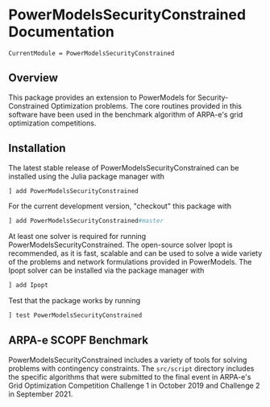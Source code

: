 # PowerModelsSecurityConstrained Documentation

```@meta
CurrentModule = PowerModelsSecurityConstrained
```

## Overview

This package provides an extension to PowerModels for Security-Constrained
Optimization problems.  The core routines provided in this software have been used in the benchmark algorithm of ARPA-e's grid optimization competitions.


## Installation

The latest stable release of PowerModelsSecurityConstrained can be installed using the Julia package manager with

```julia
] add PowerModelsSecurityConstrained
```

For the current development version, "checkout" this package with

```julia
] add PowerModelsSecurityConstrained#master
```

At least one solver is required for running PowerModelsSecurityConstrained.  The open-source solver Ipopt is recommended, as it is fast, scalable and can be used to solve a wide variety of the problems and network formulations provided in PowerModels.  The Ipopt solver can be installed via the package manager with

```julia
] add Ipopt
```

Test that the package works by running

```julia
] test PowerModelsSecurityConstrained
```

## ARPA-e SCOPF Benchmark

PowerModelsSecurityConstrained includes a variety of tools for solving problems
with contingency constraints.  The `src/script` directory includes the
specific algorithms that were submitted to the final event in ARPA-e's Grid
Optimization Competition Challenge 1 in October 2019 and Challenge 2 in September 2021.
